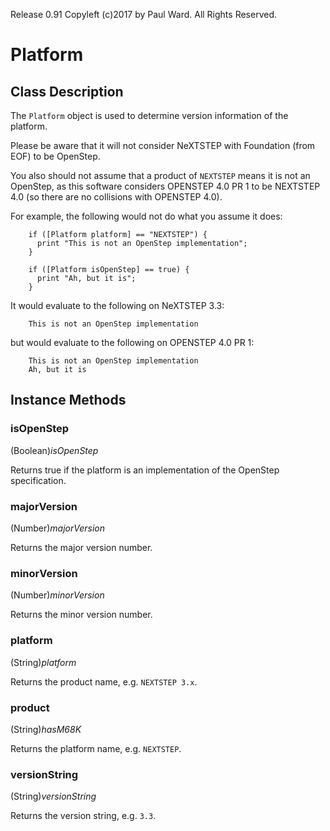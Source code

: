 Release 0.91  Copyleft (c)2017 by Paul Ward.  All Rights Reserved.

# Platform

## Class Description

The `Platform` object is used to determine version information of the platform.

Please be aware that it will not consider NeXTSTEP with Foundation (from EOF) to be OpenStep.

You also should not assume that a product of `NEXTSTEP` means it is not an OpenStep, as this software considers OPENSTEP 4.0 PR 1 to be NEXTSTEP 4.0 (so there are no collisions with OPENSTEP 4.0).

For example, the following would not do what you assume it does:
```objc
	if ([Platform platform] == "NEXTSTEP") {
	  print "This is not an OpenStep implementation";
	}

	if ([Platform isOpenStep] == true) {
	  print "Ah, but it is";
	}
```
It would evaluate to the following on NeXTSTEP 3.3:
```
	This is not an OpenStep implementation
```
but would evaluate to the following on OPENSTEP 4.0 PR 1:
```
	This is not an OpenStep implementation
	Ah, but it is
```

## Instance Methods

### isOpenStep

(Boolean)*isOpenStep*

Returns true if the platform is an implementation of the OpenStep specification.


### majorVersion

(Number)*majorVersion*

Returns the major version number.

### minorVersion

(Number)*minorVersion*

Returns the minor version number.


### platform

(String)*platform*

Returns the product name, e.g. `NEXTSTEP 3.x`.


### product

(String)*hasM68K*

Returns the platform name, e.g. `NEXTSTEP`.


### versionString

(String)*versionString*

Returns the version string, e.g. `3.3`.
